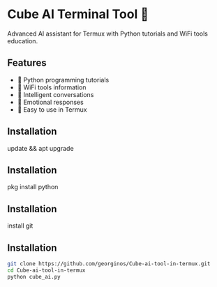 # Cube AI Terminal Tool 🤖

Advanced AI assistant for Termux with Python tutorials and WiFi tools education.

## Features
- 🐍 Python programming tutorials
- 📡 WiFi tools information
- 🧠 Intelligent conversations
- 💖 Emotional responses
- 🎯 Easy to use in Termux
## Installation 
   update && apt upgrade
## Installation 
   pkg install python
## Installation 
   install git
## Installation
```bash
git clone https://github.com/georginos/Cube-ai-tool-in-termux.git
cd Cube-ai-tool-in-termux
python cube_ai.py

